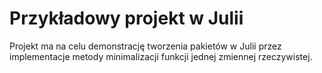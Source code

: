 # Przykładowy projekt w Julii


Projekt ma na celu demonstrację tworzenia pakietów w Julii przez implementacje metody minimalizacji
funkcji jednej zmiennej rzeczywistej.
